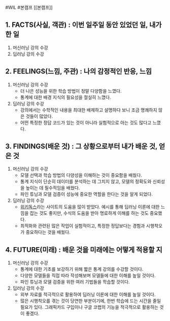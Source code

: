 #WIL #본캠프  [[본캠프]]
## 1. FACTS(사실, 객관) : 이번 일주일 동안 있었던 일, 내가 한 일
1) 머신러닝 강의 수강
2) 딥러닝 강의 수강


## 2. FEELINGS(느낌, 주관) : 나의 감정적인 반응, 느낌
1) 머신러닝 강의 수강
	- 더 나은 성능을 위한 학습 방법이 정말 다양함을 느꼈다.
	- 통계에 대한 배경 지식의 필요성을 절실히 느꼈다.
2) 딥러닝 강의 수강
	- 강의에서는 수학적인 내용을 최대한 배제하고 설명하다 보니 조금 명쾌하지 않은 것들이 많았다.
	- 어떤 특정한 정답 코드가 있는 것이 아니라 실험적으로 아는 것도 많다고 느꼈다.


## 3. FINDINGS(배운 것) : 그 상황으로부터 내가 배운 것, 얻은 것
1) 머신러닝 강의 수강
	- 모델 선택과 학습 방법의 다양성을 이해하는 것이 중요함을 배웠다.
	- 통계 지식이 단순히 데이터를 분석하는 데 그치지 않고, 모델의 정확도와 신뢰성을 높이는 데 필수적임을 배웠다.
	- 파인 튜닝과 모델 검증이 성능에 중요한 역할을 한다는 것을 알게 되었다.
2) 딥러닝 강의 수강
	- [위키독스](https://wikidocs.net/)라는 사이트의 도움을 많이 받았다. 예시를 통해 딥러닝 이론에 대한 느낌을 잡는 것도 좋지만, 수식의 도움을 받아 명료하게 이해를 하는 것도 중요했다.
	- 최적화와 관련된 많은 작업이 실험적이고, 특정한 정답보다는 경험과 시행착오가 중요하다는 것을 배웠다.


## 4. FUTURE(미래) : 배운 것을 미래에는 어떻게 적용할 지
1) 머신러닝 강의 수강
	- 통계에 대한 기초를 보강하기 위해 짧은 통계 강의를 수강할 것이다.
	- 다양한 모델들을 직접 따라 작성해보며 모델들에 대한 이해를 높일 것이다.
	- 파인 튜닝과 모델 검증을 위한 여러 기법들을 학습할 것이다.
2) 딥러닝 강의 수강
	- 외부 자료를 적극적으로 활용하여 딥러닝 이론에 대한 이해를 높일 것이다.
	- 많은 시행착오를 겪는 것이 당연한 부분이기에, 한번 학습에 드는 시간을 줄일 필요가 있다. 그래픽카드 구입이나 구글 코랩의 기능을 적극적으로 활용하는 것이 좋겠다.